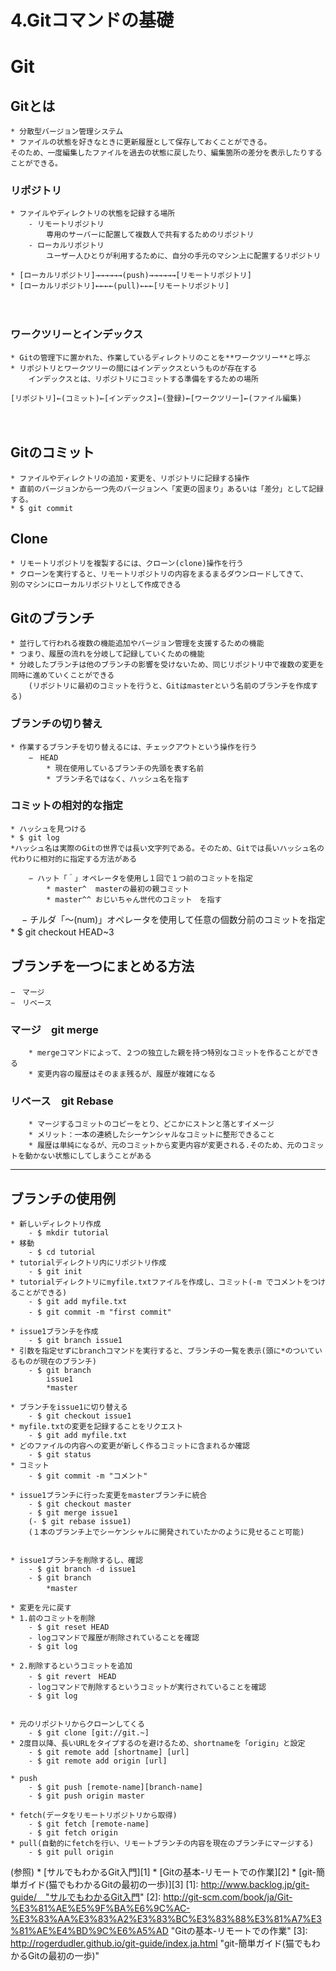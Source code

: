 # **4.Gitコマンドの基礎**

# Git
		
## Gitとは
	* 分散型バージョン管理システム
	* ファイルの状態を好きなときに更新履歴として保存しておくことができる。
	そのため、一度編集したファイルを過去の状態に戻したり、編集箇所の差分を表示したりすることができる。


### リポジトリ
	* ファイルやディレクトリの状態を記録する場所
		- リモートリポジトリ
			専用のサーバーに配置して複数人で共有するためのリポジトリ
		- ローカルリポジトリ　
			ユーザー人ひとりが利用するために、自分の手元のマシン上に配置するリポジトリ
               
	* [ローカルリポジトリ]→→→→→→(push)→→→→→→[リモートリポジトリ]
	* [ローカルリポジトリ]←←←←(pull)←←←[リモートリポジトリ]

　
### ワークツリーとインデックス
	* Gitの管理下に置かれた、作業しているディレクトリのことを**ワークツリー**と呼ぶ
	* リポジトリとワークツリーの間にはインデックスというものが存在する
		インデックスとは、リポジトリにコミットする準備をするための場所
	   
	[リポジトリ]←(コミット)←[インデックス]←(登録)←[ワークツリー]←(ファイル編集)
　
　　　　
  
## Gitのコミット
	* ファイルやディレクトリの追加・変更を、リポジトリに記録する操作
	* 直前のバージョンから一つ先のバージョンへ「変更の固まり」あるいは「差分」として記録する。
	* $ git commit


## Clone
	* リモートリポジトリを複製するには、クローン(clone)操作を行う
	* クローンを実行すると、リモートリポジトリの内容をまるまるダウンロードしてきて、
	別のマシンにローカルリポジトリとして作成できる


## Gitのブランチ
	* 並行して行われる複数の機能追加やバージョン管理を支援するための機能
	* つまり、履歴の流れを分岐して記録していくための機能
	* 分岐したブランチは他のブランチの影響を受けないため、同じリポジトリ中で複数の変更を同時に進めていくことができる
		(リポジトリに最初のコミットを行うと、Gitはmasterという名前のブランチを作成する)


### ブランチの切り替え
 	* 作業するブランチを切り替えるには、チェックアウトという操作を行う
 		−　HEAD
			* 現在使用しているブランチの先頭を表す名前
			* ブランチ名ではなく、ハッシュ名を指す


### コミットの相対的な指定
	* ハッシュを見つける
	* $ git log
	*ハッシュ名は実際のGitの世界では長い文字列である。そのため、Gitでは長いハッシュ名の代わりに相対的に指定する方法がある
	
		− ハット「＾」オペレータを使用し１回で１つ前のコミットを指定
			* master^  masterの最初の親コミット
			* master^^ おじいちゃん世代のコミット　を指す
　
		− チルダ「〜(num)」オペレータを使用して任意の個数分前のコミットを指定
			* $ git checkout HEAD~3
　             


## ブランチを一つにまとめる方法
	−　マージ
	−　リベース

### マージ　git merge
		* mergeコマンドによって、２つの独立した親を持つ特別なコミットを作ることができる　
		* 変更内容の履歴はそのまま残るが、履歴が複雑になる
 
### リベース　git Rebase
 		* マージするコミットのコピーをとり、どこかにストンと落とすイメージ
		* メリット：一本の連続したシーケンシャルなコミットに整形できること
		* 履歴は単純になるが、元のコミットから変更内容が変更される.そのため、元のコミットを動かない状態にしてしまうことがある
	

***************************************************************************************************************


## ブランチの使用例
	* 新しいディレクトリ作成
		- $ mkdir tutorial
	* 移動　　
		- $ cd tutorial
	* tutorialディレクトリ内にリポジトリ作成
		- $ git init
	* tutorialディレクトリにmyfile.txtファイルを作成し、コミット(-m でコメントをつけることができる)
		- $ git add myfile.txt
		- $ git commit -m "first commit"　 

	* issue1ブランチを作成
		- $ git branch issue1
	* 引数を指定せずにbranchコマンドを実行すると、ブランチの一覧を表示(頭に*のついているものが現在のブランチ)
		- $ git branch
			issue1
			*master
	
	* ブランチをissue1に切り替える
		- $ git checkout issue1
	* myfile.txtの変更を記録することをリクエスト
		- $ git add myfile.txt
	* どのファイルの内容への変更が新しく作るコミットに含まれるか確認
		- $ git status
	* コミット
		- $ git commit -m "コメント"
		   
	* issue1ブランチに行った変更をmasterブランチに統合
		- $ git checkout master
		- $ git merge issue1
		(- $ git rebase issue1)
		(１本のブランチ上でシーケンシャルに開発されていたかのように見せること可能)
          
         
	* issue1ブランチを削除するし、確認
		- $ git branch -d issue1
		- $ git branch
			*master		 　
	
	* 変更を元に戻す
	* 1.前のコミットを削除
		- $ git reset HEAD
		- logコマンドで履歴が削除されていることを確認
		- $ git log

	* 2.削除するというコミットを追加　
		- $ git revert　HEAD
		- logコマンドで削除するというコミットが実行されていることを確認
		- $ git log
 
 
	* 元のリポジトリからクローンしてくる
		- $ git clone [git://git.~]
	* 2度目以降、長いURLをタイプするのを避けるため、shortnameを「origin」と設定
		- $ git remote add [shortname] [url]
		- $ git remote add origin [url]
	
	* push
		- $ git push [remote-name][branch-name]
		- $ git push origin master
	
	* fetch(データをリモートリポジトリから取得)
		- $ git fetch [remote-name]	
		- $ git fetch origin
	* pull(自動的にfetchを行い、リモートブランチの内容を現在のブランチにマージする)
		- $ git pull origin
		
		
		
(参照)
	* [サルでもわかるGit入門][1]
	* [Gitの基本-リモートでの作業][2]
	* [git-簡単ガイド(猫でもわかるGitの最初の一歩)][3]
[1]: http://www.backlog.jp/git-guide/　"サルでもわかるGit入門"
[2]: http://git-scm.com/book/ja/Git-%E3%81%AE%E5%9F%BA%E6%9C%AC-%E3%83%AA%E3%83%A2%E3%83%BC%E3%83%88%E3%81%A7%E3%81%AE%E4%BD%9C%E6%A5%AD "Gitの基本-リモートでの作業"
[3]: http://rogerdudler.github.io/git-guide/index.ja.html "git-簡単ガイド(猫でもわかるGitの最初の一歩)"
    


　


